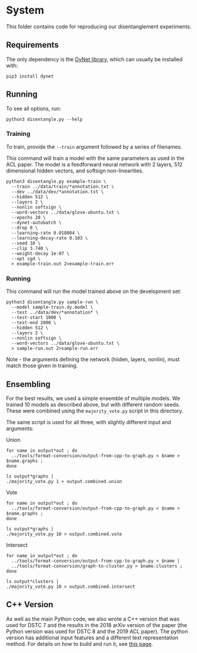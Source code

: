 # System

This folder contains code for reproducing our disentanglement experiments.

## Requirements

The only dependency is the [DyNet library](dynet.readthedocs.io), which can usually be installed with:

```
pip3 install dynet
```

## Running

To see all options, run:

```
python3 disentangle.py --help
```

### Training

To train, provide the `--train` argument followed by a series of filenames.

This command will train a model with the same parameters as used in the ACL paper.
The model is a feedforward neural network with 2 layers, 512 dimensional hidden vectors, and softsign non-linearities.

```
python3 disentangle.py example-train \
  --train ../data/train/*annotation.txt \
  --dev ../data/dev/*annotation.txt \
  --hidden 512 \
  --layers 2 \
  --nonlin softsign \
  --word-vectors ../data/glove-ubuntu.txt \
  --epochs 20 \
  --dynet-autobatch \
  --drop 0 \
  --learning-rate 0.018804 \
  --learning-decay-rate 0.103 \
  --seed 10 \
  --clip 3.740 \
  --weight-decay 1e-07 \
  --opt sgd \
  > example-train.out 2>example-train.err
```

### Running

This command will run the model trained above on the development set:

```
python3 disentangle.py sample-run \
  --model sample-train.dy.model \
  --test ../data/dev/*annotation* \
  --test-start 1000 \
  --test-end 2000 \
  --hidden 512 \
  --layers 2 \
  --nonlin softsign \
  --word-vectors ../data/glove-ubuntu.txt \
  > sample-run.out 2>sample-run.err
```

Note - the arguments defining the network (hiiden, layers, nonlin), must match those given in training.

## Ensembling

For the best results, we used a simple ensemble of multiple models.
We trained 10 models as described above, but with different random seeds.
These were combined using the `majority_vote.py` script in this directory.

The same script is used for all three, with slightly different input and arguments:

Union
```
for name in output*out ; do 
  ../tools/format-conversion/output-from-cpp-to-graph.py < $name > $name.graphs ;
done

ls output*graphs |
./majority_vote.py 1 > output.combined.union
```

Vote
```
for name in output*out ; do 
  ../tools/format-conversion/output-from-cpp-to-graph.py < $name > $name.graphs ;
done

ls output*graphs |
./majority_vote.py 10 > output.combined.vote
```

Intersect
```
for name in output*out ; do
  ../tools/format-conversion/output-from-cpp-to-graph.py < $name |
  ../tools/format-conversion/graph-to-cluster.py > $name.clusters ;
done

ls output*clusters |
./majority_vote.py 10 > output.combined.intersect
```

## C++ Version

As well as the main Python code, we also wrote a C++ version that was used for DSTC 7 and the results in the 2018 arXiv version of the paper (the Python version was used for DSTC 8 and the 2019 ACL paper).
The python version has additional input features and a different text representation method.
For details on how to build and run it, see [this page](./old-cpp-version/).

